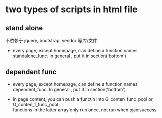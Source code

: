 # two types of scripts in html file

## stand alone

不依赖于 jquery, bootstrap, vendor  等库/文件

- every page, except homepage, can define a function names standalone_func. In general , put it in section('bottom')

## dependent func

- every page, except homepage, can define a function names dependent_func. In general , put it in section('bottom')

- in page content, you can push a functin into G_conten_func_pool or G_conten_1_func_pool ,   
functions in the latter array only run once, not run when pjax:success

